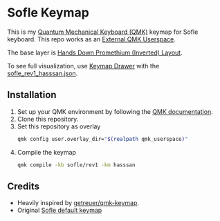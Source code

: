 # Sofle Keymap

This is my [Quantum Mechanical Keyboard (QMK)](https://docs.qmk.fm/) keymap for Sofle keyboard. This repo works as an [External QMK Userspace](https://docs.qmk.fm/newbs_external_userspace).

The base layer is [Hands Down Promethium (Inverted) Layout](https://www.reddit.com/r/KeyboardLayouts/comments/1g66ivi/hands_down_promethium_snth_meets_hd_silverengram/).

To see full visualization, use [Keymap Drawer](https://keymap-drawer.streamlit.app/) with the [sofle_rev1_hasssan.json](./keyboards/sofle/keymaps/hasssan/assets/sofle_rev1_hasssan.json).

## Installation
1. Set up your QMK environment by following the [QMK documentation](https://docs.qmk.fm/#/newbs/getting_started).
1. Clone this repository.
1. Set this repository as overlay
   ```bash
   qmk config user.overlay_dir="$(realpath qmk_userspace)"
   ```
1. Compile the keymap
   ```bash
   qmk compile -kb sofle/rev1 -km hasssan
   ```

## Credits

- Heavily inspired by [getreuer/qmk-keymap](https://github.com/getreuer/qmk-keymap/).
- Original [Sofle default keymap](https://github.com/qmk/qmk_firmware/blob/master/keyboards/sofle/keymaps/default/keymap.c)
